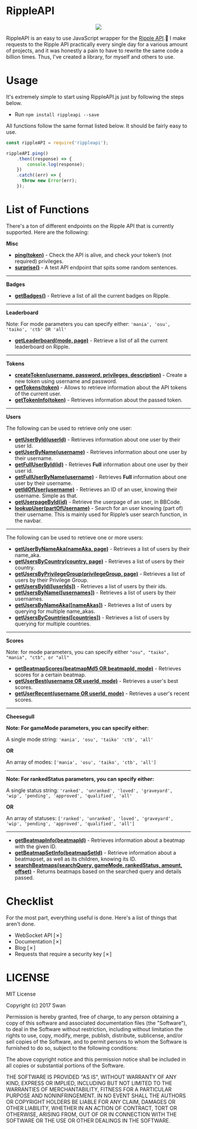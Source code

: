 # RippleAPI
<p align="center">
<img src="https://suck.eggplants.org/3tk8ye.png" width:150px height:150px>
</p>

RippleAPI is an easy to use JavaScript wrapper for the [Ripple API](https://docs.ripple.moe).🎵 I make requests to the Ripple API practically every single day for a various amount of projects, and it was honestly a pain to have to rewrite the same code a billion times. Thus, I've created a library, for myself and others to use. 

# Usage
It's extremely simple to start using RippleAPI.js just by following the steps below.
* Run `npm install rippleapi --save`

All functions follow the same format listed below. It should be fairly easy to use.

```js
const rippleAPI = require('rippleapi');

rippleAPI.ping()
    .then((response) => {
        console.log(response);
    })
    .catch((err) => {
      throw new Error(err);
    });
```    
# List of Functions
There's a ton of different endpoints on the Ripple API that is currently supported. Here are the following: 

**Misc**
* **[ping(token)](http://docs.ripple.moe/docs/api/v1#get-%2Fping)** - Check the API is alive, and check your token’s (not required) privileges.
* **[surprise()](http://docs.ripple.moe/docs/api/v1#get-%2Fsurprise_me)** - A test API endpoint that spits some random sentences.

---

**Badges**
* **[getBadges()](http://ripple.moe/api/v1/badges)** - Retrieve a list of all the current badges on Ripple.


---

**Leaderboard**

Note: For mode parameters you can specify either: `'mania', 'osu', 'taiko', 'ctb' OR 'all'`

* **[getLeaderboard(mode, page)](http://ripple.moe/api/v1/leaderboard)** - Retrieve a list of all the current leaderboard on Ripple. 


---

**Tokens**
* **[createToken(username, password, privileges, description)](http://docs.ripple.moe/docs/api/v1#post-%2Ftokens)** - Create a new token using username and password.
* **[getTokens(token)](http://docs.ripple.moe/docs/api/v1#get-%2Ftokens)** - Allows to retrieve information about the API tokens of the current user.
* **[getTokenInfo(token)](http://docs.ripple.moe/docs/api/v1#get-%2Ftokens%2Fself)** - Retrieves information about the passed token.

---

**Users**

The following can be used to retrieve only one user:

* **[getUserById(userId)](http://docs.ripple.moe/docs/api/v1#get-%2Fusers)** - Retrieves information about one user by their user Id. 
* **[getUserByName(username)](http://docs.ripple.moe/docs/api/v1#get-%2Fusers)** - Retrieves information about one user by their username.
* **[getFullUserById(id)](http://docs.ripple.moe/docs/api/v1#get-%2Fusers)** - Retrieves **Full** information about one user by their user id.
* **[getFullUserByName(username)](http://docs.ripple.moe/docs/api/v1#get-%2Fusers)** - Retrieves **Full** information about one user by their username. 
* **[getIdOfUser(username)](http://docs.ripple.moe/docs/api/v1#get-%2Fusers%2Fwhatid)** - Retrieves an ID of an user, knowing their username. Simple as that.
* **[getUserpageById(id)](http://docs.ripple.moe/docs/api/v1#get-%2Fusers%2Fuserpage)** - Retrieve the userpage of an user, in BBCode. 
* **[lookupUser(partOfUsername)](http://docs.ripple.moe/docs/api/v1#get-%2Fusers%2Flookup)** - Search for an user knowing (part of) their username. This is mainly used for Ripple’s user search function, in the navbar.

---

The following can be used to retrieve one or more users:

* **[getUserByNameAka(nameAka, page)](http://docs.ripple.moe/docs/api/v1#get-%2Fusers)** - Retrieves a list of users by their name_aka.
* **[getUsersByCountry(country, page)](http://docs.ripple.moe/docs/api/v1#get-%2Fusers)** - Retrieves a list of users by their country.
* **[getUsersByPrivilegeGroup(privilegeGroup, page)](http://docs.ripple.moe/docs/api/v1#get-%2Fusers)** - Retrieves a list of users by their Privilege Group.
* **[getUsersById([userIds])](http://docs.ripple.moe/docs/api/v1#get-%2Fusers)** - Retrieves a list of users by their ids. 
* **[getUsersByName([usernames])](http://docs.ripple.moe/docs/api/v1#get-%2Fusers)** - Retrieves a list of users by their usernames. 
* **[getUsersByNameAka([nameAkas])](http://docs.ripple.moe/docs/api/v1#get-%2Fusers)** - Retrieves a list of users by querying for multiple name_akas.
* **[getUsersByCountries([countries])](http://docs.ripple.moe/docs/api/v1#get-%2Fusers)** - Retrieves a list of users by querying for multiple countries.


---

**Scores**

Note: for mode parameters, you can specify either `"osu", "taiko", "mania", "ctb", or "all"`

* **[getBeatmapScores(beatmapMd5 OR beatmapId, mode)](http://docs.ripple.moe/docs/api/v1#get-%2Fscores)** - Retrieves scores for a certain beatmap.
* **[getUserBest(username OR userId, mode)](http://docs.ripple.moe/docs/api/v1#get-%2Fusers%2Fscores%2Frecent%2C-get-%2Fusers%2Fscores%2Fbest)** - Retrieves a user's best scores.
* **[getUserRecent(username OR userId, mode)](http://docs.ripple.moe/docs/api/v1#get-%2Fusers%2Fscores%2Frecent%2C-get-%2Fusers%2Fscores%2Fbest)** - Retrieves a user's recent scores.

---


**Cheesegull**

**Note: For gameMode parameters, you can specify either:**

A single mode string: `'mania', 'osu', 'taiko' 'ctb', 'all'`

**OR**

An array of modes: `['mania', 'osu', 'taiko', 'ctb', 'all']`


---

**Note: For rankedStatus parameters, you can specify either:** 

A single status string: `'ranked', 'unranked', 'loved', 'graveyard', 'wip', 'pending', 'approved', 'qualified', 'all'`

**OR**

An array of statuses: `['ranked', 'unranked', 'loved', 'graveyard', 'wip', 'pending', 'approved', 'qualified', 'all']`

---

* **[getBeatmapInfo(beatmapId)](http://docs.ripple.moe/docs/cheesegull/cheesegull-api#get-%2Fapi%2Fb%2F%3Aid)** - Retrieves information about a beatmap with the given ID.
* **[getBeatmapSetInfo(beatmapSetId)](http://docs.ripple.moe/docs/cheesegull/cheesegull-api#get-%2Fapi%2Fs%2F%3Aid)** - Retrieve information about a beatmapset, as well as its children, knowing its ID.
* **[searchBeatmaps(searchQuery, gameMode, rankedStatus, amount, offset)](http://docs.ripple.moe/docs/cheesegull/cheesegull-api#get-%2Fapi%2Fsearch)** - Returns beatmaps based on the searched query and details passed.

# Checklist
For the most part, everything useful is done. Here's a list of things that aren't done. 
* WebSocket API [✗]
* Documentation [✗]
* Blog [✗]
* Requests that require a security key [✗]

# LICENSE
MIT License

Copyright (c) 2017 Swan

Permission is hereby granted, free of charge, to any person obtaining a copy
of this software and associated documentation files (the "Software"), to deal
in the Software without restriction, including without limitation the rights
to use, copy, modify, merge, publish, distribute, sublicense, and/or sell
copies of the Software, and to permit persons to whom the Software is
furnished to do so, subject to the following conditions:

The above copyright notice and this permission notice shall be included in all
copies or substantial portions of the Software.

THE SOFTWARE IS PROVIDED "AS IS", WITHOUT WARRANTY OF ANY KIND, EXPRESS OR
IMPLIED, INCLUDING BUT NOT LIMITED TO THE WARRANTIES OF MERCHANTABILITY,
FITNESS FOR A PARTICULAR PURPOSE AND NONINFRINGEMENT. IN NO EVENT SHALL THE
AUTHORS OR COPYRIGHT HOLDERS BE LIABLE FOR ANY CLAIM, DAMAGES OR OTHER
LIABILITY, WHETHER IN AN ACTION OF CONTRACT, TORT OR OTHERWISE, ARISING FROM,
OUT OF OR IN CONNECTION WITH THE SOFTWARE OR THE USE OR OTHER DEALINGS IN THE
SOFTWARE.
